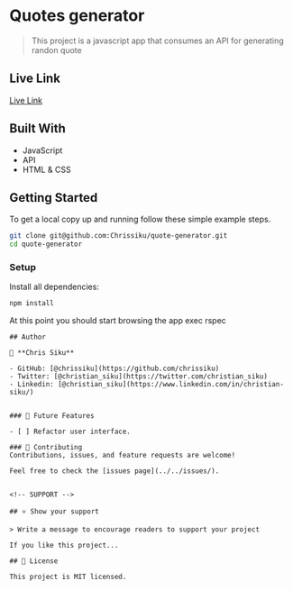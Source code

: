 # Quotes generator
> This project is a javascript app that consumes an API for generating randon quote


## Live Link
[Live Link](https://chrissiku.github.io/quote-generator/)

## Built With

- JavaScript
- API
- HTML & CSS

## Getting Started

To get a local copy up and running follow these simple example steps.

```sh
git clone git@github.com:Chrissiku/quote-generator.git
cd quote-generator
```
### Setup

Install all dependencies:
```sh
npm install
```

At this point you should start browsing the app exec rspec
```
## Author

👤 **Chris Siku**

- GitHub: [@chrissiku](https://github.com/chrissiku)
- Twitter: [@christian_siku](https://twitter.com/christian_siku)
- Linkedin: [@christian_siku](https://www.linkedin.com/in/christian-siku/)


### 🔭 Future Features

- [ ] Refactor user interface.

### 🤝 Contributing 
Contributions, issues, and feature requests are welcome!

Feel free to check the [issues page](../../issues/).


<!-- SUPPORT -->

## ⭐️ Show your support

> Write a message to encourage readers to support your project

If you like this project...

## 📝 License

This project is MIT licensed.
